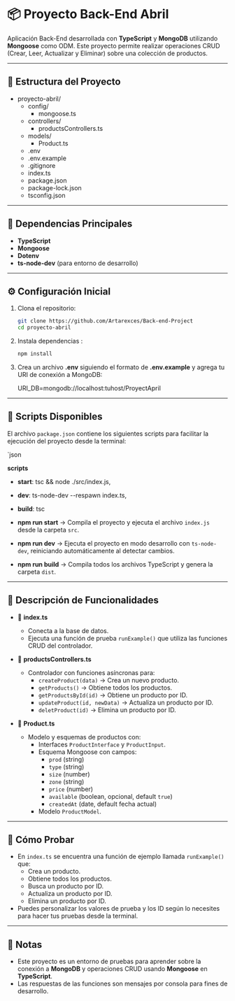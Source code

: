 # 📦 Proyecto Back-End Abril

Aplicación Back-End desarrollada con **TypeScript** y **MongoDB** utilizando **Mongoose** como ODM. Este proyecto permite realizar operaciones CRUD (Crear, Leer, Actualizar y Eliminar) sobre una colección de productos.

---

## 📁 Estructura del Proyecto

- proyecto-abril/
  - config/
    - mongoose.ts
  - controllers/
    - productsControllers.ts
  - models/
    - Product.ts
  - .env
  - .env.example
  - .gitignore
  - index.ts
  - package.json
  - package-lock.json
  - tsconfig.json

  
---

## 📌 Dependencias Principales

- **TypeScript**
- **Mongoose**
- **Dotenv**
- **ts-node-dev** (para entorno de desarrollo)

---

## ⚙️ Configuración Inicial

1. Clona el repositorio:
   ```bash
   git clone https://github.com/Artarexces/Back-end-Project
   cd proyecto-abril

2. Instala dependencias :
   ```bash
   npm install

3. Crea un archivo **.env** siguiendo el formato de **.env.example** y agrega tu URI de conexión a MongoDB:

   URI_DB=mongodb://localhost:tuhost/ProyectApril

---

## 📝 Scripts Disponibles

El archivo `package.json` contiene los siguientes scripts para facilitar la ejecución del proyecto desde la terminal:

`json 

**scripts**
  
 - **start**: tsc && node ./src/index.js,
  
 - **dev**: ts-node-dev --respawn index.ts,
  
 - **build**: tsc


- **npm run start** → Compila el proyecto y ejecuta el archivo `index.js` desde la carpeta `src`.

- **npm run dev** → Ejecuta el proyecto en modo desarrollo con `ts-node-dev`, reiniciando automáticamente al detectar cambios.

- **npm run build** → Compila todos los archivos TypeScript y genera la carpeta `dist`.

---

## 📖 Descripción de Funcionalidades

- 📄 **index.ts**
  - Conecta a la base de datos.
  - Ejecuta una función de prueba `runExample()` que utiliza las funciones CRUD del controlador.

- 📄 **productsControllers.ts**
  - Controlador con funciones asíncronas para:
    - `createProduct(data)` → Crea un nuevo producto.
    - `getProducts()` → Obtiene todos los productos.
    - `getProductsById(id)` → Obtiene un producto por ID.
    - `updateProduct(id, newData)` → Actualiza un producto por ID.
    - `deletProduct(id)` → Elimina un producto por ID.

- 📄 **Product.ts**
  - Modelo y esquemas de productos con:
    - Interfaces `ProductInterface` y `ProductInput`.
    - Esquema Mongoose con campos:
      - `prod` (string)
      - `type` (string)
      - `size` (number)
      - `zone` (string)
      - `price` (number)
      - `available` (boolean, opcional, default `true`)
      - `createdAt` (date, default fecha actual)
    - Modelo `ProductModel`.

---

## 🚀 Cómo Probar

- En `index.ts` se encuentra una función de ejemplo llamada `runExample()` que:
  - Crea un producto.
  - Obtiene todos los productos.
  - Busca un producto por ID.
  - Actualiza un producto por ID.
  - Elimina un producto por ID.
- Puedes personalizar los valores de prueba y los ID según lo necesites para hacer tus pruebas desde la terminal.

---

## 📌 Notas

- Este proyecto es un entorno de pruebas para aprender sobre la conexión a **MongoDB** y operaciones CRUD usando **Mongoose** en **TypeScript**.
- Las respuestas de las funciones son mensajes por consola para fines de desarrollo.
